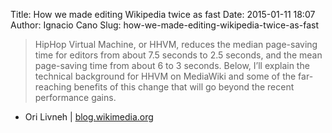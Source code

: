 Title: How we made editing Wikipedia twice as fast
Date: 2015-01-11 18:07
Author: Ignacio Cano
Slug: how-we-made-editing-wikipedia-twice-as-fast

> HipHop Virtual Machine, or HHVM, reduces the median page-saving time
> for editors from about 7.5 seconds to 2.5 seconds, and the mean
> page-saving time from about 6 to 3 seconds. Below, I’ll explain the
> technical background for HHVM on MediaWiki and some of the
> far-reaching benefits of this change that will go beyond the recent
> performance gains.

- Ori Livneh | [blog.wikimedia.org][]

  [blog.wikimedia.org]: https://blog.wikimedia.org/2014/12/29/how-we-made-editing-wikipedia-twice-as-fast/
    "How we made editing Wikipedia twice as fast"
